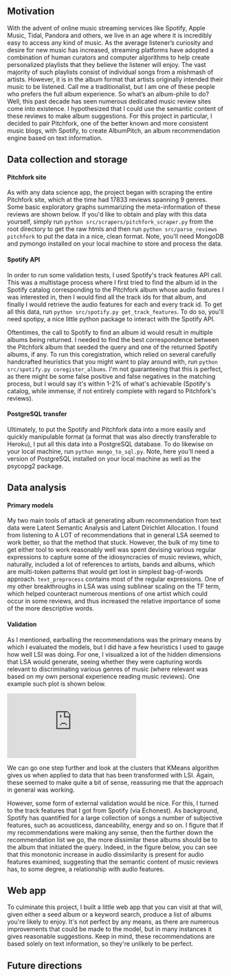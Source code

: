 ## Motivation
With the advent of online music streaming services like Spotify, Apple Music, Tidal, Pandora and others, we live in an age where it is incredibly easy to access any kind of music.  As the average listener’s curiosity and desire for new music has increased, streaming platforms have adopted a combination of human curators and computer algorithms to help create personalized playlists that they believe the listener will enjoy. The vast majority of such playlists consist of individual songs from a mishmash of artists. However, it is in the album format that artists originally intended their music to be listened. Call me a traditionalist, but I am one of these people who prefers the full album experience. So what’s an album-phile to do? Well, this past decade has seen numerous dedicated music review sites come into existence. I hypothesized that I could use the semantic content of these reviews to make album suggestions. For this project in particular, I decided to pair Pitchfork, one of the better known and more consistent music blogs, with Spotify, to create AlbumPitch, an album recommendation engine based on text information.

## Data collection and storage
#### Pitchfork site
As with any data science app, the project began with scraping the entire Pitchfork site, which at the time had 17833 reviews spanning 9 genres. Some basic exploratory graphs summarizing the meta-information of these reviews are shown below. If you'd like to obtain and play with this data yourself, simply run ```python src/scrapers/pitchfork_scraper.py``` from the root directory to get the raw htmls and then run ```python src/parse_reviews pitchfork``` to put the data in a nice, clean format. Note, you'll need MongoDB and pymongo installed on your local machine to store and process the data.

#### Spotify API
In order to run some validation tests, I used Spotify's track features API call. This was a multistage process where I first tried to find the album id in the Spotify catalog corresponding to the Pitchfork album whose audio features I was interested in, then I would find all the track ids for that album, and finally I would retrieve the audio features for each and every track id. To get all this data, run ```python src/spotify.py get_track_features```. To do so, you'll need spotipy, a nice little python package to interact with the Spotify API.

Oftentimes, the call to Spotify to find an album id would result in multiple albums being returned. I needed to find the best correspondence between the Pitchfork album that seeded the query and one of the returned Spotify albums, if any. To run this coregistration, which relied on several carefully handcrafted heuristics that you might want to play around with, run ```python src/spotify.py coregister_albums```. I'm not guaranteeing that this is perfect, as there might be some false positive and false negatives in the matching process, but I would say it's within 1-2% of what's achievable (Spotify's catalog, while immense, if not entirely complete with regard to Pitchfork's reviews).

#### PostgreSQL transfer
Ultimately, to put the Spotify and Pitchfork data into a more easily and quickly manipulable format (a format that was also directly transferable to Heroku), I put all this data into a PostgreSQL database. To do likewise on your local machine, run ```python mongo_to_sql.py```. Note, here you'll need a version of PostgreSQL installed on your local machine as well as the psycopg2 package.

## Data analysis
#### Primary models
My two main tools of attack at generating album recommendation from text data were Latent Semantic Analysis and Latent Dirichlet Allocation. I found from listening to A LOT of recommendations that in general LSA seemed to work better, so that the method that stuck. However, the bulk of my time to get either tool to work reasonably well was spent devising various regular expressions to capture some of the idiosyncracies of music reviews, which, naturally, included a lot of references to artists, bands and albums, which are multi-token patterns that would get lost in simplest bag-of-words approach. ```text_preprocess``` contains most of the regular expressions. One of my other breakthroughs in LSA was using sublinear scaling on the TF term, which helped counteract numerous mentions of one artist which could occur in some reviews, and thus increased the relative importance of some of the more descriptive words.

#### Validation
As I mentioned, earballing the recommendations was the primary means by which I evaluated the models, but I did have a few heuristics I used to gauge how well LSI was doing. For one, I visualized a lot of the hidden dimensions that LSA would generate, seeing whether they were capturing words relevant to discriminating various genres of music (where relevant was based on my own personal experience reading music reviews). One example such plot is shown below. 

![alt tag](https://raw.github.com/lwoloszy/albumpitch/master/figures/svd.pdf)

We can go one step further and look at the clusters that KMeans algorithm gives us when applied to data that has been transformed with LSI. Again, these seemed to make quite a bit of sense, reassuring me that the approach in general was working.

However, some form of external validation would be nice. For this, I turned to the track features that I got from Spotify (via Echonest). As background, Spotify has quantified for a large collection of songs a number of subjective features, such as acousticess, danceability, energy and so on. I figure that if my recommendations were making any sense, then the further down the recommendation list we go, the more dissimilar these albums should be to the album that initiated the query. Indeed, in the figure below, you can see that this monotonic increase in audio dissimilarity is present for audio features examined, suggesting that the semantic content of music reviews has, to some degree, a relationship with audio features.

## Web app
To culminate this project, I built a little web app that you can visit at that will, given either a seed album or a keyword search, produce a list of albums you're likely to enjoy. It's not perfect by any means, as there are numerous improvements that could be made to the model, but in many instances it gives reasonable suggestions. Keep in mind, these recommendations are based solely on text information, so they're unlikely to be perfect.

## Future directions










